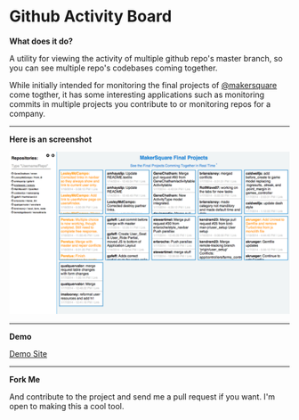 # Github Activity Board

**What does it do?**

A utility for viewing the activity of multiple github repo's master branch, so you can see multiple repo's codebases coming together.

While initially intended for monitoring the final projects of [@makersquare](http://github.com/makersquare) come togther, it has some interesting applications such as monitoring commits in multiple projects you contribute to or monitoring repos for a company.

---

**Here is an screenshot**

<img src="images/screenshot.png" width="600px" />

---

**Demo**

<a href="http://clamstew.github.io/activity-board">Demo Site</a>

---

**Fork Me**

And contribute to the project and send me a pull request if you want.  I'm open to making this a cool tool.